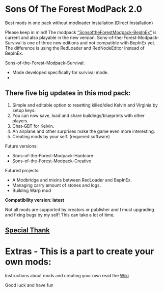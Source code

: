 # Sons Of The Forest ModPack 2.0
Best mods in one pack without modloader installation (Direct Installation)

Please keep in mind!
The modpack ["SonsoftheForestModpack-BepInEx"](https://github.com/ErythroCraft/SonsoftheForestModpack-BepInEx) is current and also playable in the new version. 
Sons-of-the-Forest-Modpack-Survival is one of three new editions and not compatible with BepInEx yet. 
The difference is using the RedLoader and RedNodeEditor instead of BepInEx.

Sons-of-the-Forest-Modpack-Survival: 
 - Mode developed specifically for survival mode.
 - 
## There five big updates in this mod pack:

1. Simple and editable option to resetting killed/died Kelvin and Virginia by setup keys.
2. You can now save, load and share buildings/blueprints with other players.
3. Chat-GBT for Kelvin.
4. An airplane and other surprises make the game even more interesting.
5. Creating mods by your self. (requered software)

Future versions:
 - Sons-of-the-Forest-Modpack-Hardcore
 - Sons-of-the-Forest-Modpack-Creative

Futured projects:
 - A Modbridge and mixins between RedLoader and BepInEx.
 - Managing carry amount of stones and logs.
 - Building Warp mod

**Compatibility version: latest**

Not all mods are supported by creators or publisher and I must upgrading and fixing bugs by my self!
This can take a lot of time.

## **[Special Thank](https://github.com/ErythroCraft/Sons-of-the-Forest-Modpack-Survival/wiki/Special-Thank)**

# Extras - This is a part to create your own mods:

Instructions about mods and creating your own read the [Wiki](https://github.com/ErythroCraft/Sons-of-the-Forest-Modpack-2.0/wiki)

Good luck and have fun 
